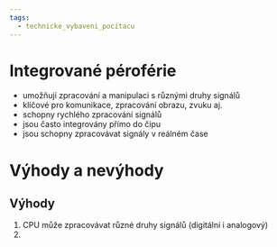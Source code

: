 ```yaml
---
tags:
  - technicke_vybaveni_pocitacu
---
```

# Integrované péroférie
* umožňují zpracování a manipulaci s různými druhy signálů
* klíčové pro komunikace, zpracování obrazu, zvuku aj.
* schopny rychlého zpracování signálů
* jsou často integrovány přímo do čipu
* jsou schopny zpracovávat signály v reálném čase

# Výhody a nevýhody
## Výhody
1) CPU může zpracovávat různé druhy signálů (digitální i analogový)
2) 